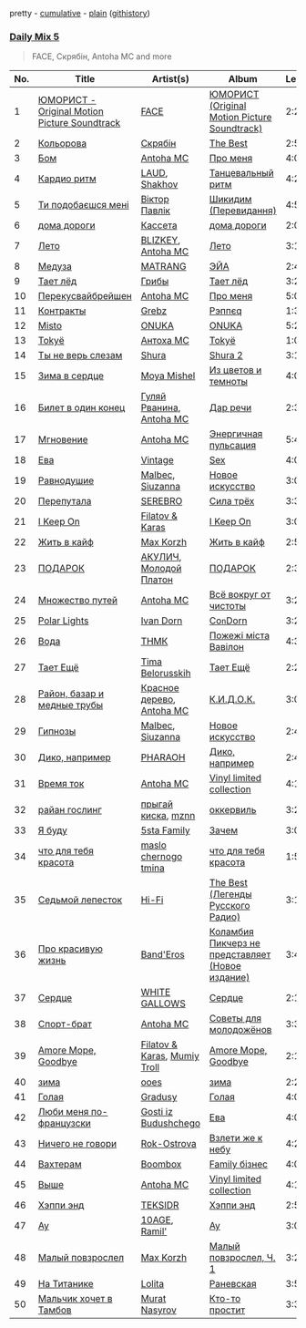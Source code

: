 pretty - [cumulative](/playlists/cumulative/Daily%20Mix%205.md) - [plain](/playlists/plain/37i9dQZF1E36TO0q54WsJv) ([githistory](https://github.githistory.xyz/vitokorn/spotify-playlist-archive/blob/master/playlists/plain/37i9dQZF1E36TO0q54WsJv))
### [Daily Mix 5](https://open.spotify.com/playlist/37i9dQZF1E36TO0q54WsJv)

> FACE, Скрябін, Antoha MC and more

| No. | Title | Artist(s) | Album | Length |
|---|---|---|---|---|
| 1 | [ЮМОРИСТ - Original Motion Picture Soundtrack](https://open.spotify.com/track/571md1FedFYFaYUMUktYaF) | [FACE](https://open.spotify.com/artist/2z20q6EEfm6w6PiIKsgtb3) | [ЮМОРИСТ (Original Motion Picture Soundtrack)](https://open.spotify.com/album/5FBvfK95SfIiDA3pMsfg9j) | 2:23 |
| 2 | [Кольорова](https://open.spotify.com/track/5RuQFp0xn5LEE9KkYgXWgy) | [Скрябін](https://open.spotify.com/artist/5RqIkHQnXRZlm1ozfSS1IO) | [The Best](https://open.spotify.com/album/0tucqgEOnJ0x17HYSsYHrf) | 2:53 |
| 3 | [Бом](https://open.spotify.com/track/1OdYXTMwjl4f4g4ch05CEq) | [Antoha MC](https://open.spotify.com/artist/6OqmKFaRcw0f23m5PQ9CrL) | [Про меня](https://open.spotify.com/album/1oDUQaSJfagXcJI7TYFLJx) | 4:09 |
| 4 | [Кардио ритм](https://open.spotify.com/track/0IsB623ic7ekUJRsqIFWF6) | [LAUD](https://open.spotify.com/artist/5mzTr70OcAfZWMUF8BSjAm), [Shakhov](https://open.spotify.com/artist/7E2bZELNidSLV2Fm7nJhYn) | [Танцевальный ритм](https://open.spotify.com/album/0c9EfjKTqdK1aI03VKTo8f) | 4:29 |
| 5 | [Ти подобаєшся мені](https://open.spotify.com/track/5z3ePPZVezabl0TzxdeYr5) | [Віктор Павлік](https://open.spotify.com/artist/3tgeIf8gtvjH6Hjr7FxgZ0) | [Шикидим (Перевидання)](https://open.spotify.com/album/6UxClXckwgTxOpUTawnrRx) | 4:55 |
| 6 | [дома дороги](https://open.spotify.com/track/2q15qZcEdJgLuKkwFhWEgM) | [Кассета](https://open.spotify.com/artist/7C4UILJ6kxh8TRV8GGLCqy) | [дома дороги](https://open.spotify.com/album/6srwgJdp4ydBM38bTjcMHP) | 2:03 |
| 7 | [Лето](https://open.spotify.com/track/25bSHFjb7OtGXu7BJLGEpZ) | [BLIZKEY](https://open.spotify.com/artist/6Zqxc2Zhz0qlSDefogbbdY), [Antoha MC](https://open.spotify.com/artist/6OqmKFaRcw0f23m5PQ9CrL) | [Лето](https://open.spotify.com/album/6sYLOoNr2glDPVZZhoqfRd) | 3:19 |
| 8 | [Медуза](https://open.spotify.com/track/1sZsTb461mhIAQ8o0gzxsI) | [MATRANG](https://open.spotify.com/artist/7MVKH9fm8zwRycJpRU1UGc) | [ЭЙА](https://open.spotify.com/album/3l5bV22deX64l6ivHFAKUX) | 2:43 |
| 9 | [Тает лёд](https://open.spotify.com/track/0cItyj95uqYjvYGchMLzIh) | [Грибы](https://open.spotify.com/artist/7yNqUSyJGymfJQghNU0zcH) | [Тает лёд](https://open.spotify.com/album/6ynneRGMtdBnKjNaTvmM4N) | 3:29 |
| 10 | [Перекусвайбрейшен](https://open.spotify.com/track/2jmdJvMfzceElQ85WBKS1P) | [Antoha MC](https://open.spotify.com/artist/6OqmKFaRcw0f23m5PQ9CrL) | [Про меня](https://open.spotify.com/album/1oDUQaSJfagXcJI7TYFLJx) | 5:05 |
| 11 | [Контракты](https://open.spotify.com/track/4x89iO36OSq1HPI5YmSlwC) | [Grebz](https://open.spotify.com/artist/5ZaA4lK0Z5LScbA7FCise2) | [Рэппєq](https://open.spotify.com/album/0FfuYaXYzAfJyOiq3AbKsF) | 1:34 |
| 12 | [Misto](https://open.spotify.com/track/1Ufk6AMDr9HZBUAZn8Lcgr) | [ONUKA](https://open.spotify.com/artist/2MVGuFg7kJgmXC2RkpJxz6) | [ONUKA](https://open.spotify.com/album/3EHxwhgAXpJnCNpYq0xqUY) | 5:23 |
| 13 | [Tokyё](https://open.spotify.com/track/7tuvwoEMUZbxe653WmGQWE) | [Антоха МС](https://open.spotify.com/artist/0P7AKxnEAL0hi3gJa6xVmv) | [Tokyё](https://open.spotify.com/album/1P8bLRNLMOFA6mWwp9BpFF) | 1:00 |
| 14 | [Ты не верь слезам](https://open.spotify.com/track/2NHe3xzs1HU12owZQV7wQN) | [Shura](https://open.spotify.com/artist/03JHGoUoM1LQmuXqknBi5P) | [Shura 2](https://open.spotify.com/album/1ds8sqAO3uhwpskGAwWAZQ) | 3:13 |
| 15 | [Зима в сердце](https://open.spotify.com/track/6awpF8KkBWuZr1ElN2xkaW) | [Moya Mishel](https://open.spotify.com/artist/28oFVU5sNejm6p76RkSwtQ) | [Из цветов и темноты](https://open.spotify.com/album/5Psqb8umHXgLiEXpkAsYl4) | 4:05 |
| 16 | [Билет в один конец](https://open.spotify.com/track/0A32snmRUBOjXuPunxeE2k) | [Гуляй Рванина](https://open.spotify.com/artist/7lK1JEavnhgbcD6adzmlBk), [Antoha MC](https://open.spotify.com/artist/6OqmKFaRcw0f23m5PQ9CrL) | [Дар речи](https://open.spotify.com/album/0HUk8AdFHEluV4T9IOIpFv) | 2:31 |
| 17 | [Мгновение](https://open.spotify.com/track/3Lr1x8pfAsuMzO4WWHpO45) | [Antoha MC](https://open.spotify.com/artist/6OqmKFaRcw0f23m5PQ9CrL) | [Энергичная пульсация](https://open.spotify.com/album/4bilivV0DbmQtvSdS0duMj) | 5:42 |
| 18 | [Ева](https://open.spotify.com/track/4YAmz4rhvNURdkmwbWAX35) | [Vintage](https://open.spotify.com/artist/1I8yEn0RSxacRvLxd8N56a) | [Sex](https://open.spotify.com/album/5qHkwRYftOIZtUOJcv1lxh) | 4:08 |
| 19 | [Равнодушие](https://open.spotify.com/track/0xNOmqiuCAd3auYycZ2BoM) | [Malbec](https://open.spotify.com/artist/5BwfcZdtiyHLvxKi7JrNMz), [Siuzanna](https://open.spotify.com/artist/6Gk9dBiOslC7BfljIWmzj2) | [Новое искусство](https://open.spotify.com/album/4w6stpISmWoG3pgtcztHEb) | 3:08 |
| 20 | [Перепутала](https://open.spotify.com/track/6JaceNx5wvbFOv1QEMIwFb) | [SEREBRO](https://open.spotify.com/artist/1Ulwacsns9Me7dz4OVwkiQ) | [Сила трёх](https://open.spotify.com/album/6AycftaftGmFGfzotdcKbi) | 3:35 |
| 21 | [I Keep On](https://open.spotify.com/track/5mNA4S5GxrMIphLK02smo8) | [Filatov & Karas](https://open.spotify.com/artist/5NW2uPFatEKjZQ5gpWD8HO) | [I Keep On](https://open.spotify.com/album/5L2QtFR6stsPEXu79LxFAH) | 3:02 |
| 22 | [Жить в кайф](https://open.spotify.com/track/2m3PVx1gsVB5upxi94IW8I) | [Max Korzh](https://open.spotify.com/artist/5meD8C7oGK5yUEY2T7ZZ7W) | [Жить в кайф](https://open.spotify.com/album/4ktDOYU0Jual1ELFTPhFd6) | 2:54 |
| 23 | [ПОДАРОК](https://open.spotify.com/track/1Mm9DXmUXT2xiCQAZPEEaK) | [АКУЛИЧ](https://open.spotify.com/artist/5DUv28BBZb6uQ0VLaZ36XZ), [Молодой Платон](https://open.spotify.com/artist/3yUI9YVLxfPiQHOv07gwAi) | [ПОДАРОК](https://open.spotify.com/album/6CgHw7fVn7IGRn6UxLbIf3) | 2:39 |
| 24 | [Множество путей](https://open.spotify.com/track/6QBrLbW2rvnKUvdXH2E59U) | [Antoha MC](https://open.spotify.com/artist/6OqmKFaRcw0f23m5PQ9CrL) | [Всё вокруг от чистоты](https://open.spotify.com/album/2cDS6YHB1M4osIcXUgPuht) | 3:27 |
| 25 | [Polar Lights](https://open.spotify.com/track/12JPLCKk9c832P5teGwIe9) | [Ivan Dorn](https://open.spotify.com/artist/1VZ1TofaV3kj90QJSdg6NG) | [Co`n`Dorn](https://open.spotify.com/album/5SDSQNjMPU0bAXCn3O4vcJ) | 3:27 |
| 26 | [Вода](https://open.spotify.com/track/0tJZsZYWfyXKxxHn7knRgM) | [ТНМК](https://open.spotify.com/artist/2sOErXYVMC4jCWVvBPI19l) | [Пожежi мiста Вавiлон](https://open.spotify.com/album/1B8PCXMP8ARUzPVtk9m84J) | 4:31 |
| 27 | [Тает Ещё](https://open.spotify.com/track/72zMiRlmrOveF6myrNczTW) | [Tima Belorusskih](https://open.spotify.com/artist/0bOSNnz9bGAUlV3OJ3rnQW) | [Тает Ещё](https://open.spotify.com/album/6X0kFN2uoxve3Sj2UyjxCW) | 2:27 |
| 28 | [Район, базар и медные трубы](https://open.spotify.com/track/5C8qy1npYKGprSugJWFh2M) | [Красное дерево](https://open.spotify.com/artist/7qwJQsJgexeHAEOBCT6kXd), [Antoha MC](https://open.spotify.com/artist/6OqmKFaRcw0f23m5PQ9CrL) | [К.И.Д.О.К.](https://open.spotify.com/album/1LQniddSbckw4dEO9El3ap) | 3:00 |
| 29 | [Гипнозы](https://open.spotify.com/track/4TUFgUCJGaURgV5iHbyEca) | [Malbec](https://open.spotify.com/artist/5BwfcZdtiyHLvxKi7JrNMz), [Siuzanna](https://open.spotify.com/artist/6Gk9dBiOslC7BfljIWmzj2) | [Новое искусство](https://open.spotify.com/album/4w6stpISmWoG3pgtcztHEb) | 2:43 |
| 30 | [Дико, например](https://open.spotify.com/track/3dzwxkefk58p6aXC3ADRt9) | [PHARAOH](https://open.spotify.com/artist/1F8usyx5PbYGWxf0bwdXwA) | [Дико, например](https://open.spotify.com/album/4NSb9oVHvN9yDrVAgazNuA) | 2:48 |
| 31 | [Время ток](https://open.spotify.com/track/2yep5D1nPbs0bGwOOI1ach) | [Antoha MC](https://open.spotify.com/artist/6OqmKFaRcw0f23m5PQ9CrL) | [Vinyl limited collection](https://open.spotify.com/album/0se5SMcqrF7l22ISQe7iDG) | 4:11 |
| 32 | [райан гослинг](https://open.spotify.com/track/7vGGNs9UMZx42lrRTh9cQ2) | [прыгай киска](https://open.spotify.com/artist/5Bv0ObtD4MLQ5u1Pbb24nR), [mznn](https://open.spotify.com/artist/48saBIAfY56crDein6afcb) | [оккервиль](https://open.spotify.com/album/1dGSajrpQODKJ9ZlABbrkg) | 3:25 |
| 33 | [Я буду](https://open.spotify.com/track/7CCLlfm3Lz0X1ydhmqWl4S) | [5sta Family](https://open.spotify.com/artist/1ucCuUSV6lmONSjyJDpHu0) | [Зачем](https://open.spotify.com/album/3FdV7NMO6y5UeM0kobIVOL) | 3:06 |
| 34 | [что для тебя красота](https://open.spotify.com/track/04s99fikQOwAmUyMqO2IzG) | [maslo chernogo tmina](https://open.spotify.com/artist/5uWf1mtOs32yQNfD0VcwZy) | [что для тебя красота](https://open.spotify.com/album/2TBwBlIEGeVlcsEPH20oqM) | 1:55 |
| 35 | [Седьмой лепесток](https://open.spotify.com/track/4LpJNsJKHBFfY1mOQtFrUr) | [Hi-Fi](https://open.spotify.com/artist/3QGr3zxw4bdVID2bsKVQTd) | [The Best (Легенды Русского Радио)](https://open.spotify.com/album/2qbXPXs1UfOeYN4ixMmnXB) | 3:11 |
| 36 | [Про красивую жизнь](https://open.spotify.com/track/2e35bSBvm3RVyHWTwWeFbO) | [Band'Eros](https://open.spotify.com/artist/2OgohSfhZqyIauFLZHvXLU) | [Коламбия Пикчерз не представляет (Новое издание)](https://open.spotify.com/album/7irkpcZLog7GJk8Awj9SRB) | 3:41 |
| 37 | [Сердце](https://open.spotify.com/track/3sKUGpRAia7FoTxwkGSXtI) | [WHITE GALLOWS](https://open.spotify.com/artist/5CXRDLgW8yFPelZlzCItbE) | [Сердце](https://open.spotify.com/album/5idPGvxZcTYG0apQkVpmDY) | 2:12 |
| 38 | [Спорт-брат](https://open.spotify.com/track/1oN5SQOuWJSWbxqiIVjkpF) | [Antoha MC](https://open.spotify.com/artist/6OqmKFaRcw0f23m5PQ9CrL) | [Советы для молодожёнов](https://open.spotify.com/album/1Y8K8ZTZjdlScYYV68WNyT) | 3:33 |
| 39 | [Amore Море, Goodbye](https://open.spotify.com/track/6O9p8sbfnVnbsro1SYuO87) | [Filatov & Karas](https://open.spotify.com/artist/5NW2uPFatEKjZQ5gpWD8HO), [Mumiy Troll](https://open.spotify.com/artist/6rY1h3kpqbTquyR3qYWo08) | [Amore Море, Goodbye](https://open.spotify.com/album/5nqjJbD8lKVDn2oeUJuFQW) | 2:14 |
| 40 | [зима](https://open.spotify.com/track/3y1fkvCTbBhNXQpR56KXYC) | [ooes](https://open.spotify.com/artist/0aXi5kveuKNm6t5vGVeUBM) | [зима](https://open.spotify.com/album/0uf1pLGBYv0IG1tFusaueA) | 2:28 |
| 41 | [Голая](https://open.spotify.com/track/2Mr9SgjTX5MVAEBNhrpr9r) | [Gradusy](https://open.spotify.com/artist/4TyLwoVkM8ubyuiIxtVJ9E) | [Голая](https://open.spotify.com/album/4W4OvQZn8O7n60dEULXVT6) | 4:07 |
| 42 | [Люби меня по-французски](https://open.spotify.com/track/6rXVfU1kunNyLabfcrYzga) | [Gosti iz Budushchego](https://open.spotify.com/artist/64z2zAx3ll1sxdGwktocq8) | [Ева](https://open.spotify.com/album/0CKkfEyIhEzuiJZ15Wgoxy) | 4:02 |
| 43 | [Ничего не говори](https://open.spotify.com/track/5k0oVhAg2Rg33nssf4nShJ) | [Rok-Ostrova](https://open.spotify.com/artist/3qGGjhkHJrOlJUnilW1Mzk) | [Взлети же к небу](https://open.spotify.com/album/794PvXeDJBJM7YriFi91UW) | 4:22 |
| 44 | [Вахтерам](https://open.spotify.com/track/30d0YcXyQSZQcc2dHdcRhh) | [Boombox](https://open.spotify.com/artist/2c3PFZtun8HemDbDfRPV6G) | [Family бізнес](https://open.spotify.com/album/3m2nS5L5E0DGr4yQDukEEY) | 4:00 |
| 45 | [Выше](https://open.spotify.com/track/7JExiBA2nMbI0MBDKAMlzu) | [Antoha MC](https://open.spotify.com/artist/6OqmKFaRcw0f23m5PQ9CrL) | [Vinyl limited collection](https://open.spotify.com/album/0se5SMcqrF7l22ISQe7iDG) | 4:11 |
| 46 | [Хэппи энд](https://open.spotify.com/track/5vuTpyeD1P3RPh76mpszPH) | [TEKSIDR](https://open.spotify.com/artist/4Hd1p0oCKq9PVZgO9tyBrk) | [Хэппи энд](https://open.spotify.com/album/1IXM9JZ7QboGsB9xrzOMxB) | 2:55 |
| 47 | [Ау](https://open.spotify.com/track/1TyFD4AxOYxRemRSMsSyUJ) | [10AGE](https://open.spotify.com/artist/0iWCupAJreesWuLo9wkpXt), [Ramil'](https://open.spotify.com/artist/7blTwZGiTplsvBEvYOsDot) | [Ау](https://open.spotify.com/album/6K6Hm5om3Bk6fNgb7JuE0f) | 3:00 |
| 48 | [Малый повзрослел](https://open.spotify.com/track/14JceK2UBLd0UUm23N5lRy) | [Max Korzh](https://open.spotify.com/artist/5meD8C7oGK5yUEY2T7ZZ7W) | [Малый повзрослел, Ч. 1](https://open.spotify.com/album/1s8iD2ldDPm79e3KRZmDuk) | 3:27 |
| 49 | [На Титанике](https://open.spotify.com/track/0crUOAcxvZQvhReUnFI7ww) | [Lolita](https://open.spotify.com/artist/5JdGGCCPo07UPcbg27cQXT) | [Раневская](https://open.spotify.com/album/02tpXwYobcitEyxK73k6aA) | 3:52 |
| 50 | [Мальчик хочет в Тамбов](https://open.spotify.com/track/7BwjUPx97RgQCNTpux1RrK) | [Murat Nasyrov](https://open.spotify.com/artist/6rywCIrfkou8oBtXRJ98Nf) | [Кто-то простит](https://open.spotify.com/album/5wIXc1KoD0mTczdmmqgZKn) | 3:35 |